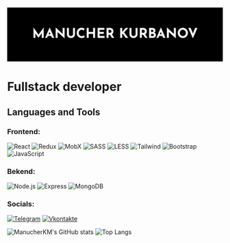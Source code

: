 [![Header](https://github.com/ManucherKM/manucherKM/raw/main/assets/header.png)]()

# Fullstack developer

## Languages and Tools

### Frontend:
![React](https://img.shields.io/badge/-React-000?style=for-the-badge&logo=react&logoColor=61DAFB)
![Redux](https://img.shields.io/badge/-Redux-000?style=for-the-badge&logo=redux&logoColor=764ABC)
![MobX](https://img.shields.io/badge/-MobX-000?style=for-the-badge&logo=mobx&logoColor=EB6719)
![SASS](https://img.shields.io/badge/-SASS-000?style=for-the-badge&logo=sass&logoColor=CD6799)
![LESS](https://img.shields.io/badge/-LESS-000?style=for-the-badge&logo=less&logoColor=fff)
![Tailwind](https://img.shields.io/badge/-Tailwind-000?style=for-the-badge&logo=tailwindcss&logoColor=38bdf8)
![Bootstrap](https://img.shields.io/badge/-Bootstrap-000?style=for-the-badge&logo=bootstrap&logoColor=7711F7)
![JavaScript](https://img.shields.io/badge/-JavaScript-000?style=for-the-badge&logo=javascript&logoColor=F7DF1E)

### Bekend:
![Node.js](https://img.shields.io/badge/-Node.js-000?style=for-the-badge&logo=nodedotjs&logoColor=6BBF47)
![Express](https://img.shields.io/badge/-Express-000?style=for-the-badge&logo=express&logoColor=fff)
![MongoDB](https://img.shields.io/badge/-MongoDB-000?style=for-the-badge&logo=mongodb&logoColor=10AA50)

### Socials:
[![Telegram](https://img.shields.io/badge/-Telegram-090909?style=for-the-badge&logo=telegram&logoColor=27A0D9)](https://t.me/capsql)
[![Vkontakte](https://img.shields.io/badge/-Vkontakte-090909?style=for-the-badge&logo=Vk&logoColor=4F7DB3)](https://vk.com/manucher_05)

![ManucherKM's GitHub stats](https://github-readme-stats.vercel.app/api?username=manucherKM&show_icons=true)
![Top Langs](https://github-readme-stats.vercel.app/api/top-langs/?username=manucherKM&layout=compact)

<!-- [![YouTube](https://img.shields.io/badge/-YouTube-090909?style=for-the-badge&logo=YouTube&logoColor=FF0000)]()
[![Instagram](https://img.shields.io/badge/-Instagram-090909?style=for-the-badge&logo=instagram&logoColor=B4068E)]()
[![Twitter](https://img.shields.io/badge/-Twitter-090909?style=for-the-badge&logo=Twitter&logoColor=1C9DEB)]()
[![LinkedIn](https://img.shields.io/badge/-LinkedIn-090909?style=for-the-badge&logo=linkedin&logoColor=007BB6)](https://www.)
[![Facebook](https://img.shields.io/badge/-Facebook-090909?style=for-the-badge&logo=Facebook&logoColor=1195F5)]() -->
